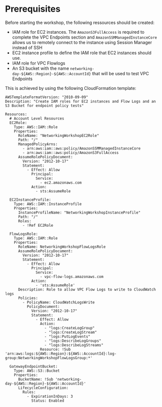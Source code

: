 # Prerequisites
Before starting the workshop, the following ressources should be created:
- IAM role for EC2 instances. The `AmazonS3FullAccess` is required to complete the VPC Endpoints section and `AmazonSSMManagedInstanceCore` allows us to remotely connect to the instance using Session Manager instead of SSH
- EC2 instance profile to define the IAM role that EC2 instances should use.
- IAM role for VPC Flowlogs
- An S3 bucket with the name `networking-day-${AWS::Region}-${AWS::AccountId}` that will be used to test VPC Endpoints

This is achieved by using the following CloudFormation template:
```
AWSTemplateFormatVersion: "2010-09-09"
Description: "Create IAM roles for EC2 instances and Flow Logs and an S3 Bucket for endpoint policy tests"

Resources:
  # Account Level Resources
  EC2Role:
    Type: AWS::IAM::Role
    Properties:
      RoleName: "NetworkingWorkshopEC2Role"
      Path: "/"
      ManagedPolicyArns:
        - arn:aws:iam::aws:policy/AmazonSSMManagedInstanceCore
        - arn:aws:iam::aws:policy/AmazonS3FullAccess
      AssumeRolePolicyDocument:
        Version: "2012-10-17"
        Statement:
          - Effect: Allow
            Principal:
              Service:
                - ec2.amazonaws.com
            Action:
              - sts:AssumeRole

  EC2InstanceProfile:
    Type: AWS::IAM::InstanceProfile
    Properties:
      InstanceProfileName: "NetworkingWorkshopInstanceProfile"
      Path: "/"
      Roles:
        - !Ref EC2Role

  FlowLogsRole:
    Type: AWS::IAM::Role
    Properties:
      RoleName: NetworkingWorkshopFlowLogsRole
      AssumeRolePolicyDocument:
        Version: "2012-10-17"
        Statement:
          - Effect: Allow
            Principal:
              Service:
                - vpc-flow-logs.amazonaws.com
            Action:
              - 'sts:AssumeRole'
      Description: Role to allow VPC Flow Logs to write to CloudWatch logs
      Policies:
        - PolicyName: CloudWatchLogsWrite
          PolicyDocument:
            Version: "2012-10-17"
            Statement:
              - Effect: Allow
                Action: 
                  - "logs:CreateLogGroup"
                  - "logs:CreateLogStream"
                  - "logs:PutLogEvents"
                  - "logs:DescribeLogGroups"
                  - "logs:DescribeLogStreams"
                Resource: !Sub 'arn:aws:logs:${AWS::Region}:${AWS::AccountId}:log-group:NetworkingWorkshopFlowLogsGroup:*'

  GatewayEndpointBucket:
    Type: AWS::S3::Bucket
    Properties:
      BucketName: !Sub 'networking-day-${AWS::Region}-${AWS::AccountId}'
      LifecycleConfiguration:
        Rules:
          - ExpirationInDays: 3
            Status: Enabled
```
